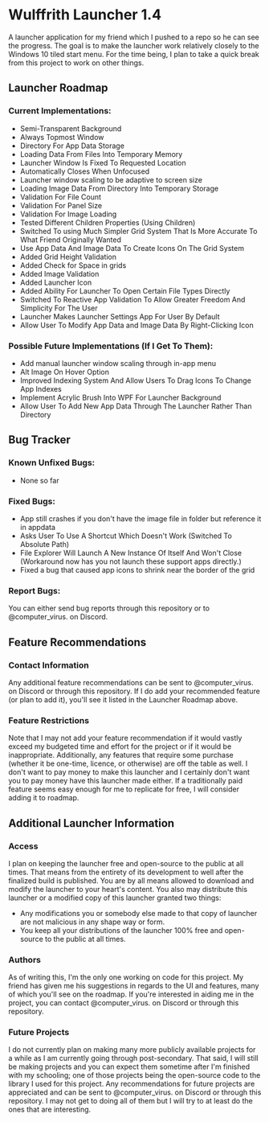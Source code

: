 # Wulffrith Launcher 1.4
A launcher application for my friend which I pushed to a repo so he can see the progress.
The goal is to make the launcher work relatively closely to the Windows 10 tiled start menu.
For the time being, I plan to take a quick break from this project to work on other things.

## Launcher Roadmap

### Current Implementations:
- Semi-Transparent Background
- Always Topmost Window
- Directory For App Data Storage
- Loading Data From Files Into Temporary Memory
- Launcher Window Is Fixed To Requested Location
- Automatically Closes When Unfocused
- Launcher window scaling to be adaptive to screen size
- Loading Image Data From Directory Into Temporary Storage
- Validation For File Count
- Validation For Panel Size
- Validation For Image Loading
- Tested Different Children Properties (Using Children)
- Switched To using Much Simpler Grid System That Is More Accurate To What Friend Originally Wanted
- Use App Data And Image Data To Create Icons On The Grid System
- Added Grid Height Validation
- Added Check for Space in grids
- Added Image Validation
- Added Launcher Icon
- Added Ability For Launcher To Open Certain File Types Directly
- Switched To Reactive App Validation To Allow Greater Freedom And Simplicity For The User
- Launcher Makes Launcher Settings App For User By Default
- Allow User To Modify App Data and Image Data By Right-Clicking Icon


### Possible Future Implementations (If I Get To Them):
- Add manual launcher window scaling through in-app menu
- Alt Image On Hover Option
- Improved Indexing System And Allow Users To Drag Icons To Change App Indexes
- Implement Acrylic Brush Into WPF For Launcher Background
- Allow User To Add New App Data Through The Launcher Rather Than Directory

## Bug Tracker

### Known Unfixed Bugs:
- None so far

### Fixed Bugs:
- App still crashes if you don't have the image file in folder but reference it in appdata
- Asks User To Use A Shortcut Which Doesn't Work (Switched To Absolute Path)
- File Explorer Will Launch A New Instance Of Itself And Won't Close (Workaround now has you not launch these support apps directly.)
- Fixed a bug that caused app icons to shrink near the border of the grid

### Report Bugs:
You can either send bug reports through this repository or to @computer_virus. on Discord.

## Feature Recommendations

### Contact Information
Any additional feature recommendations can be sent to @computer_virus. on Discord or through this repository.
If I do add your recommended feature (or plan to add it), you'll see it listed in the Launcher Roadmap above.

### Feature Restrictions
Note that I may not add your feature recommendation if it would vastly exceed my budgeted time and effort for the project or if it would be inappropriate.
Additionally, any features that require some purchase (whether it be one-time, licence, or otherwise) are off the table as well.
I don't want to pay money to make this launcher and I certainly don't want you to pay money have this launcher made either.
If a traditionally paid feature seems easy enough for me to replicate for free, I will consider adding it to roadmap.

## Additional Launcher Information

### Access
I plan on keeping the launcher free and open-source to the public at all times.
That means from the entirety of its development to well after the finalized build is published.
You are by all means allowed to download and modify the launcher to your heart's content.
You also may distribute this launcher or a modified copy of this launcher granted two things:
- Any modifications you or somebody else made to that copy of launcher are not malicious in any shape way or form.
- You keep all your distributions of the launcher 100% free and open-source to the public at all times.

### Authors
As of writing this, I'm the only one working on code for this project.
My friend has given me his suggestions in regards to the UI and features, many of which you'll see on the roadmap.
If you're interested in aiding me in the project, you can contact @computer_virus. on Discord or through this repository.

### Future Projects
I do not currently plan on making many more publicly available projects for a while as I am currently going through post-secondary.
That said, I will still be making projects and you can expect them sometime after I'm finished with my schooling; one of those projects being the open-source code to the library I used for this project.
Any recommendations for future projects are appreciated and can be sent to @computer_virus. on Discord or through this repository.
I may not get to doing all of them but I will try to at least do the ones that are interesting.